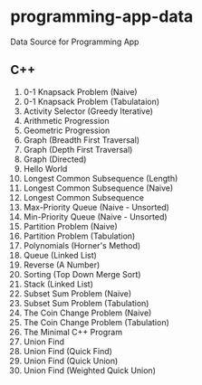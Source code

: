# programming-app-data
Data Source for Programming App

## C++

1. 0-1 Knapsack Problem (Naive)
1. 0-1 Knapsack Problem (Tabulataion)
1. Activity Selector (Greedy Iterative)
1. Arithmetic Progression
1. Geometric Progression
1. Graph (Breadth First Traversal)
1. Graph (Depth First  Traversal)
1. Graph (Directed)
1. Hello World
1. Longest Common Subsequence (Length)
1. Longest Common Subsequence (Naive)
1. Longest Common Subsequence
1. Max-Priority Queue (Naive - Unsorted)
1. Min-Priority Queue (Naive - Unsorted)
1. Partition Problem (Naive)
1. Partition Problem (Tabulation)
1. Polynomials (Horner's Method)
1. Queue (Linked List)
1. Reverse (A Number)
1. Sorting (Top Down Merge Sort)
1. Stack (Linked List)
1. Subset Sum Problem (Naive)
1. Subset Sum Problem (Tabulation)
1. The Coin Change Problem (Naive)
1. The Coin Change Problem (Tabulation)
1. The Minimal C++ Program
1. Union Find
1. Union Find (Quick Find)
1. Union Find (Quick Union)
1. Union Find (Weighted Quick Union)